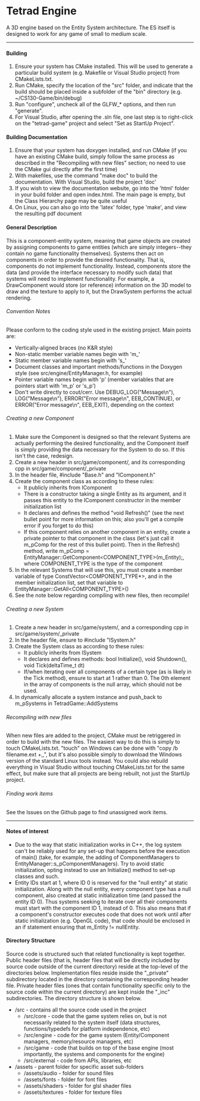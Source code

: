 # Tetrad Engine
A 3D engine based on the Entity System architecture. The ES itself is designed to work for any game of small to medium scale.
***

#### Building
1. Ensure your system has CMake installed. This will be used to generate a particular build system (e.g. Makefile or Visual Studio project) from CMakeLists.txt.
1. Run CMake, specify the location of the "src" folder, and indicate that the build should be placed inside a subfolder of the "bin" directory (e.g. ~/CS130-Game/bin/debug)
1. Run "configure", uncheck all of the GLFW_* options, and then run "generate".
1. For Visual Studio, after opening the .sln file, one last step is to right-click on the "tetrad-game" project and select "Set as StartUp Project".

#### Building Documentation
1. Ensure that your system has doxygen installed, and run CMake (if you have an existing CMake build, simply follow the same process as described in the "Recompiling with new files" section; no need to use the CMake gui directly after the first time)
1. With makefiles, use the command "make doc" to build the documentation. With Visual Studio, build the project 'doc'
1. If you wish to view the documentation website, go into the 'html' folder in your build folder and open index.html. The main page is empty, but the Class Hierarchy page may be quite useful
1. On Linux, you can also go into the 'latex' folder, type 'make', and view the resulting pdf document

#### General Description
This is a component-entity system, meaning that game objects are created by assigning components to game entities (which are simply integers--they contain no game functionality themselves). Systems then act on components in order to provide the desired functionality. That is, components do not implement functionality. Instead, components store the data (and provide the interface necessary to modify such data) that systems will need to implement functionality. For example, a DrawComponent would store (or reference) information on the 3D model to draw and the texture to apply to it, but the DrawSystem performs the actual rendering.

###### Convention Notes
Please conform to the coding style used in the existing project.
Main points are:
* Vertically-aligned braces (no K&R style)
* Non-static member variable names begin with 'm_'
* Static member variable names begin with 's_'
* Document classes and important methods/functions in the Doxygen style (see src/engine/EntityManager.h, for example)
* Pointer variable names begin with 'p' (member variables that are pointers start with 'm_p' or 's_p')
* Don't write directly to cout/cerr. Use DEBUG_LOG("Message\n"), LOG("Message\n"), ERROR("Error message\n", EEB_CONTINUE), or ERROR("Error message\n", EEB_EXIT), depending on the context

###### Creating a new Component
1. Make sure the Component is designed so that the relevant Systems are actually performing the desired functionality, and the Component itself is simply providing the data necessary for the System to do so. If this isn't the case, redesign.
1. Create a new header in src/game/component/, and its corresponding cpp in src/game/component/_private
1. In the header file, #include "Base.h" and "IComponent.h"
1. Create the component class as according to these rules:
    * It publicly inherits from IComponent
    * There is a constructor taking a single Entity as its argument, and it passes this entity to the IComponent constructor in the member initialization list
	* It declares and defines the method "void Refresh()" (see the next bullet point for more information on this; also you'll get a compile error if you forget to do this)
	* If this component relies on another component in an entity, create a private pointer to that component in the class (let's just call it m_pComp for the rest of this bullet point). Then in the Refresh() method, write m_pComp = EntityManager::GetComponent<COMPONENT_TYPE>(m_Entity);, where COMPONENT_TYPE is the type of the component
1. In the relevant Systems that will use this, you must create a member variable of type ConstVector<COMPONENT_TYPE*>, and in the member initialization list, set that variable to EntityManager::GetAll<COMPONENT_TYPE>()
1. See the note below regarding compiling with new files, then recompile!

###### Creating a new System
1. Create a new header in src/game/system/, and a corresponding cpp in src/game/system/_private
1. In the header file, ensure to #include "ISystem.h"
1. Create the System class as according to these rules:
    * It publicly inherits from ISystem
	* It declares and defines methods: bool Initialize(), void Shutdown(), void Tick(deltaTime_t dt)
	* If/when iterating over all components of a certain type (as is likely in the Tick method), ensure to start at 1 rather than 0. The 0th element in the array of components is the null array, which should not be used.
1. In dynamically allocate a system instance and push_back to m_pSystems in TetradGame::AddSystems

###### Recompiling with new files
When new files are added to the project, CMake must be retriggered in order to build with the new files. The easiest way to do this is simply to touch CMakeLists.txt. "touch" on Windows can be done with "copy /b filename.ext +,,", but it's also possible simply to download the Windows version of the standard Linux tools instead. You could also rebuild everything in Visual Studio without touching CMakeLists.txt for the same effect, but make sure that all projects are being rebuilt, not just the StartUp project.

###### Finding work items
See the Issues on the Github page to find unassigned work items.
***

#### Notes of interest
- Due to the way that static initialization works in C++, the log system can't be reliably used for any set-up that happens before the execution of main() (take, for example, the adding of ComponentManagers to EntityManager::s_pComponentManagers). Try to avoid static initialization, opting instead to use an Initialize() method to set-up classes and such.
- Entity IDs start at 1, where ID 0 is reserved for the "null entity" at static initialization. Along with the null entity, every component type has a null component, also created at static initialization time (and passed the entity ID 0). Thus systems seeking to iterate over all their components must start with the component ID 1, instead of 0. This also means that if a component's constructor executes code that does not work until after static initialization (e.g. OpenGL code), that code should be enclosed in an if statement ensuring that m_Entity != nullEntity.

#### Directory Structure
Source code is structured such that related functionality is kept together. Public header files (that is, header files that will be directly included by source code outside of the current directory) reside at the top-level of the directories below. Implementation files reside inside the "_private" subdirectory located in the directory containing the corresponding header file. Private header files (ones that contain functionality specific only to the source code within the current directory) are kept inside the "_inc" subdirectories. The directory structure is shown below.

* /src - contains all the source code used in the project
    * /src/core - code that the game system relies on, but is not necessarily related to the system itself (data structures, functions/typedefs for platform independence, etc)
    * /src/engine - code for the game system (Entity/Component managers, memory/resource managers, etc)
    * /src/game - code that builds on top of the base engine (most importantly, the systems and components for the engine)
    * /src/external - code from APIs, libraries, etc
* /assets - parent folder for specific asset sub-folders
    * /assets/audio - folder for sound files
	* /assets/fonts - folder for font files
	* /assets/shaders - folder for glsl shader files
    * /assets/textures - folder for texture files

